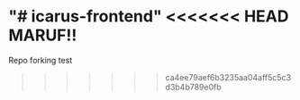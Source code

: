 "# icarus-frontend" 
<<<<<<< HEAD
MARUF!!
=======
Repo forking test
>>>>>>> ca4ee79aef6b3235aa04aff5c5c3d3b4b789e0fb
